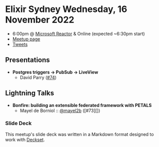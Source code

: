 # Elixir Sydney Wednesday, 16 November 2022

- 6:00pm @ [Microsoft Reactor][] & Online (expected ~6:30pm start)
- [Meetup page][]
- [Tweets][]

## Presentations

- **Postgres triggers -> PubSub -> LiveView**
  - David Parry ([#74][])

## Lightning Talks

- **Bonfire: building an extensible federated framework with PETALS**
  - Mayel de Borniol :: [@mayel2b][] ([#73][])

### Slide Deck

This meetup's slide deck was written in a Markdown format designed to work with
[Deckset][].

[#74]: https://github.com/elixirsydney/elixirsydney/issues/74

[@mayel2b]: https://twitter.com/mayel2b
[#72]: https://github.com/elixirsydney/elixirsydney/issues/73

[Microsoft Reactor]: https://developer.microsoft.com/en-us/reactor/
[meetup page]: https://www.meetup.com/elixir-sydney/events/gndfzsydcpbvb/
[tweets]: https://twitter.com/search?f=tweets&q=ElixirSydney%20since%3A2022-11-15%20until%3A2022-11-18&src=typd
[deckset]: https://www.decksetapp.com/
